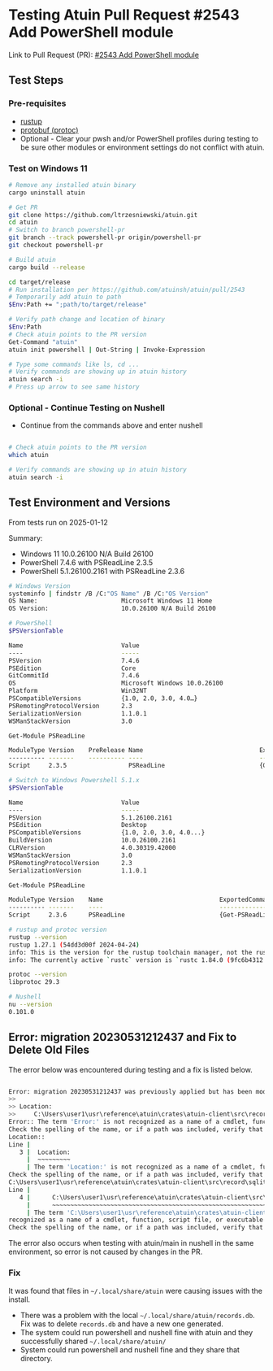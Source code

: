 # Testing Atuin Pull Request #2543 Add PowerShell module

Link to Pull Request (PR): [#2543 Add PowerShell module](https://github.com/atuinsh/atuin/pull/2543)

## Test Steps

### Pre-requisites

- [rustup](https://www.rust-lang.org/tools/install)
- [protobuf (protoc)](https://github.com/protocolbuffers/protobuf)
- Optional - Clear your pwsh and/or PowerShell profiles during testing to be
  sure other modules or environment settings do not conflict with atuin.

### Test on Windows 11

```sh
# Remove any installed atuin binary
cargo uninstall atuin

# Get PR
git clone https://github.com/ltrzesniewski/atuin.git
cd atuin
# Switch to branch powershell-pr
git branch --track powershell-pr origin/powershell-pr
git checkout powershell-pr

# Build atuin
cargo build --release

cd target/release
# Run installation per https://github.com/atuinsh/atuin/pull/2543
# Temporarily add atuin to path
$Env:Path += ";path/to/target/release"

# Verify path change and location of binary
$Env:Path
# Check atuin points to the PR version
Get-Command "atuin"
atuin init powershell | Out-String | Invoke-Expression

# Type some commands like ls, cd ...
# Verify commands are showing up in atuin history
atuin search -i
# Press up arrow to see same history

```

### Optional - Continue Testing on Nushell

- Continue from the commands above and enter nushell

```sh

# Check atuin points to the PR version
which atuin

# Verify commands are showing up in atuin history
atuin search -i

```

## Test Environment and Versions

From tests run on 2025-01-12

Summary:

- Windows 11 10.0.26100 N/A Build 26100
- PowerShell 7.4.6 with PSReadLine 2.3.5
- PowerShell 5.1.26100.2161 with PSReadLine 2.3.6

```sh
# Windows Version
systeminfo | findstr /B /C:"OS Name" /B /C:"OS Version"
OS Name:                       Microsoft Windows 11 Home
OS Version:                    10.0.26100 N/A Build 26100

# PowerShell
$PSVersionTable

Name                           Value
----                           -----
PSVersion                      7.4.6
PSEdition                      Core
GitCommitId                    7.4.6
OS                             Microsoft Windows 10.0.26100
Platform                       Win32NT
PSCompatibleVersions           {1.0, 2.0, 3.0, 4.0…}
PSRemotingProtocolVersion      2.3
SerializationVersion           1.1.0.1
WSManStackVersion              3.0

Get-Module PSReadLine

ModuleType Version    PreRelease Name                                ExportedCommands
---------- -------    ---------- ----                                ----------------
Script     2.3.5                 PSReadLine                          {Get-PSReadLineKeyHandler, Get-PSReadLineOption, Remove-PSReadLineKeyHandler, Set-PSReadLineKeyHandler…}

# Switch to Windows Powershell 5.1.x
$PSVersionTable

Name                           Value
----                           -----
PSVersion                      5.1.26100.2161
PSEdition                      Desktop
PSCompatibleVersions           {1.0, 2.0, 3.0, 4.0...}
BuildVersion                   10.0.26100.2161
CLRVersion                     4.0.30319.42000
WSManStackVersion              3.0
PSRemotingProtocolVersion      2.3
SerializationVersion           1.1.0.1

Get-Module PSReadLine

ModuleType Version    Name                                ExportedCommands
---------- -------    ----                                ----------------
Script     2.3.6      PSReadLine                          {Get-PSReadLineKeyHandler, Get-PSReadLineOption, Remove-PSReadLineKeyHandler, Set-PSReadLineKeyHandler...}

# rustup and protoc version
rustup --version
rustup 1.27.1 (54dd3d00f 2024-04-24)
info: This is the version for the rustup toolchain manager, not the rustc compiler.
info: The currently active `rustc` version is `rustc 1.84.0 (9fc6b4312 2025-01-07)`

protoc --version
libprotoc 29.3

# Nushell
nu --version
0.101.0

```

## Error: migration 20230531212437 and Fix to Delete Old Files

The error below was encountered during testing and a fix is listed below.

```sh

Error: migration 20230531212437 was previously applied but has been modified
>>
>> Location:
>>     C:\Users\user1\usr\reference\atuin\crates\atuin-client\src\record\sqlite_store.rs:61:9
Error:: The term 'Error:' is not recognized as a name of a cmdlet, function, script file, or executable program.
Check the spelling of the name, or if a path was included, verify that the path is correct and try again.
Location::
Line |
   3 |  Location:
     |  ~~~~~~~~~
     | The term 'Location:' is not recognized as a name of a cmdlet, function, script file, or executable program.
Check the spelling of the name, or if a path was included, verify that the path is correct and try again.
C:\Users\user1\usr\reference\atuin\crates\atuin-client\src\record\sqlite_store.rs:61:9:
Line |
   4 |      C:\Users\user1\usr\reference\atuin\crates\atuin-client\src\record …
     |      ~~~~~~~~~~~~~~~~~~~~~~~~~~~~~~~~~~~~~~~~~~~~~~~~~~~~~~~~~~~~~~~~~
     | The term 'C:\Users\user1\usr\reference\atuin\crates\atuin-client\src\record\sqlite_store.rs:61:9' is not
recognized as a name of a cmdlet, function, script file, or executable program.
Check the spelling of the name, or if a path was included, verify that the path is correct and try again.

```

The error also occurs when testing with atuin/main in nushell in the same environment, so error
is not caused by changes in the PR.

### Fix

It was found that files in `~/.local/share/atuin` were causing issues with the install.

- There was a problem with the local `~/.local/share/atuin/records.db`. Fix was to delete `records.db` and have a new one generated.
- The system could run powershell and nushell fine with atuin and they successfully shared `~/.local/share/atuin/`
- System could run powershell and nushell fine and they share that directory.
